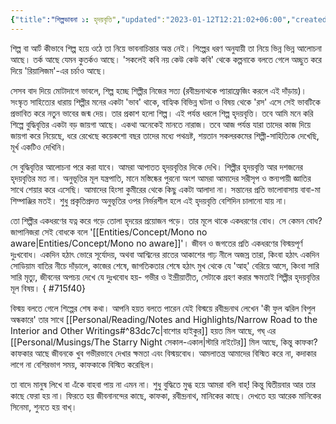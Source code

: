 ```yaml
---
{"title":"শিল্পভাবনা ১: হৃদয়বৃত্তি","updated":"2023-01-12T12:21:02+06:00","created":"2022-06-13T18:25:57+06:00","maturity":2,"tags":["art","aesthetics","literature"],"location":"বাড্ডা, ঢাকা","dg-publish":true,"dg-permalink":"personal/musings/art-and-the-way-of-heart","permalink":"/personal/musings/art-and-the-way-of-heart/","dgPassFrontmatter":true}
---
```


শিল্প বা আর্ট কীভাবে শিল্প হয়ে ওঠে তা নিয়ে ভাবনাচিন্তার অন্ত নেই। শিল্পের ধরণ অনুযায়ী তা নিয়ে ভিন্ন ভিন্ন আলোচনা আছে। তর্ক আছে যেমন কুতর্কও আছে। 'সকলেই কবি নয় কেউ কেউ কবি' থেকে কল্পনাকে বলতে গেলে অচ্ছুত করে দিয়ে 'রিয়ালিজম'-এর চর্চাও আছে।

সেসব বাদ দিয়ে মোটাদাগে ভাবলে, শিল্প হচ্ছে শিল্পীর নিজের সত্য (রবীন্দ্রনাথকে প্যারাফ্রেজিং করলে এই দাঁড়ায়)। সংস্কৃত সাহিত্যের ধারায় শিল্পীর মনের একটা 'ভাব' থাকে, বাহ্যিক বিভিন্ন ঘটনা ও বিষয় থেকে 'রস' এসে সেই ভাবটিকে প্রভাবিত করে নতুন ভাবের জন্ম দেয়। তার প্রকাশ হলো শিল্প। এই পর্যন্ত ধরলে শিল্প হৃদয়বৃত্তি। তবে আমি মনে করি শিল্পে বুদ্ধিবৃত্তির একটা বড় জায়গা আছে। একথা অনেকেই মানতে নারাজ। তবে আজ পর্যন্ত যারা তাদের কাজ দিয়ে জায়গা করে নিয়েছে, ধরে রেখেছে কয়েকশো বছর তাদের মধ্যে পথভ্রষ্ট, শয়তান সকলরকমের শিল্পী-সাহিত্যিক দেখেছি, মূর্খ একটিও দেখিনি।

সে বুদ্ধিবৃত্তির আলোচনা পরে করা যাবে। আমরা আপাতত হৃদয়বৃত্তির দিকে দেখি। শিল্পীর হৃদয়বৃত্তি আর দশজনের হৃদয়বৃত্তির মত না। অনুভূতির মূল যন্ত্রপাতি, মানে মস্তিষ্কের পুরনো অংশ আমরা আমাদের সরীসৃপ ও স্তন্যপায়ী জ্ঞাতির সাথে শেয়ার করে এসেছি। আমাদের হিংসা কুমীরের থেকে কিছু একটা আলাদা না। সন্তানের প্রতি ভালোবাসায় বাবা-মা শিম্পাঞ্জির মতই। শুধু প্রকৃতিপ্রদত্ত অনুভূতির ওপর নির্ভরশীল হলে এই হৃদয়বৃত্তি বেশিদিন চালানো যায় না।

তো শিল্পীর একধরণের যত্ন করে গড়ে তোলা হৃদয়ের প্রয়োজন পড়ে। তার মূলে থাকে একধরণের বোধ। সে কেমন বোধ? জাপানিজরা সেই বোধকে বলে '[[Entities/Concept/Mono no aware\|Entities/Concept/Mono no aware]]'। জীবন ও জগতের প্রতি একধরণের বিস্ময়পূর্ণ দুঃখবোধ। একদিন হঠাৎ ভোরে সূর্যোদয়, অথবা আশ্বিনের রাতের আকাশের গাঢ় নীলে অজস্র তারা, কিংবা হঠাৎ একদিন সোডিয়াম বাতির নীচে দাঁড়ালে, কাজের শেষে, জাগতিকতার শেষে হঠাৎ মুখ থেকে যে 'আহ্' বেরিয়ে আসে, কিংবা সারি সারি মৃত্যু, জীবনের অপচয় দেখে যে দুঃখবোধ হয়- গভীর ও ইন্দ্রীয়াতীত, সেটাকে গ্রহণ করার ক্ষমতাই শিল্পীর হৃদয়বৃত্তির মূল বিষয়।
{ #715f40}


বিস্ময় বলতে গেলে শিল্পের শেষ কথা। আপনি হয়ত বলতে পারেন যেই বিস্ময়ে রবীন্দ্রনাথ লেখেন 'কী ফুল ঝরিল বিপুল অন্ধকারে' তার সাথে [[Personal/Reading/Notes and Highlights/Narrow Road to the Interior and Other Writings#^83dc7c\|বাশোর হাইকুর]] হয়ত মিল আছে, গঘ্ এর [[Personal/Musings/The Starry Night সেকাল-একাল\|স্টারি নাইটের]] মিল আছে, কিন্তু কাফকা? কাফকার আছে জীবনকে খুব গভীরভাবে দেখার ক্ষমতা এবং বিস্ময়বোধ। আমলাতন্ত্র আমাদের বিস্মিত করে না, কদাকার লাগে না বেশিরভাগ সময়, কাফকাকে বিস্মিত করেছিল।

তা বাদে মানুষ লিখে বা এঁকে বাহবা পায় না এমন না। শুধু বুদ্ধিতে মুগ্ধ হয়ে আমরা বলি বাহ্! কিন্তু দ্বিতীয়বার আর তার কাছে ফেরা হয় না। ফিরতে হয় জীবনানন্দের কাছে, কাফকা, রবীন্দ্রনাথ, মানিকের কাছে। দেখতে হয় আরেক মানিকের সিনেমা, শুনতে হয় বাখ্।